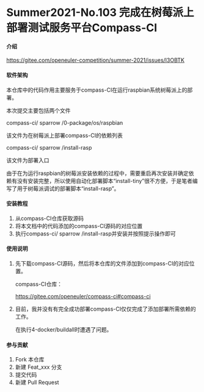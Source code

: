 # Summer2021-No.103 完成在树莓派上部署测试服务平台Compass-CI

#### 介绍
https://gitee.com/openeuler-competition/summer-2021/issues/I3OBTK

#### 软件架构
本仓库中的代码作用主要服务于compass-CI在运行raspbian系统树莓派上的部署。

本次提交主要包括两个文件

compass-ci/ sparrow /0-package/os/raspbian

该文件为在树莓派上部署compass-CI的依赖列表

compass-ci/ sparrow /install-rasp

该文件为部署入口

由于在为运行raspbian的树莓派安装依赖的过程中，需要重启再次安装并确定依赖有没有安装完整，所以使用自动化部署脚本“install-tiny”很不方便，于是笔者编写了用于树莓派调试的部署脚本“install-rasp”。


#### 安装教程

1.  从compass-CI仓库获取源码
2.  将本文档中的代码添加的compass-CI源码的对应位置
3.  执行compass-ci/ sparrow /install-rasp并安装并按照提示操作即可

#### 使用说明

1. 先下载compass-CI源码，然后将本仓库的文件添加到compass-CI的对应位置。

   compass-CI仓库：

   https://gitee.com/openeuler/compass-ci#compass-ci

2. 目前，我并没有有完全成功部署compass-CI仅仅完成了添加部署所需依赖的工作。

   在执行4-docker/buildall时遭遇了问题。

#### 参与贡献

1.  Fork 本仓库
2.  新建 Feat_xxx 分支
3.  提交代码
4.  新建 Pull Request
